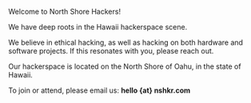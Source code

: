 Welcome to North Shore Hackers!
  
We have deep roots in the Hawaii hackerspace scene.

We believe in ethical hacking, as well as hacking on both hardware and software projects.
If this resonates with you, please reach out.

Our hackerspace is located on the North Shore of Oahu, in the state of Hawaii.
  
To join or attend, please email us: **hello {at} nshkr.com**